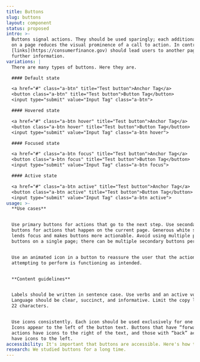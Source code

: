 ```yaml
---
title: Buttons
slug: buttons
layout: component
status: proposed
intro: >-
  Buttons signal actions. They should be used sparingly; each additional button
  on a page reduces the visual prominence of a call to action. In contrast,
  [links](https://consumerfinance.gov) should lead users to another page or
  further information.
variations: |
  There are many types of buttons. Here they are.

  #### Default state

  <a href="#" class="a-btn" title="Test button">Anchor Tag</a>
  <button class="a-btn" title="Test button">Button Tag</button>
  <input type="submit" value="Input Tag" class="a-btn">

  #### Hovered state

  <a href="#" class="a-btn hover" title="Test button">Anchor Tag</a>
  <button class="a-btn hover" title="Test button">Button Tag</button>
  <input type="submit" value="Input Tag" class="a-btn hover">

  #### Focused state

  <a href="#" class="a-btn focus" title="Test button">Anchor Tag</a>
  <button class="a-btn focus" title="Test button">Button Tag</button>
  <input type="submit" value="Input Tag" class="a-btn focus">

  #### Active state

  <a href="#" class="a-btn active" title="Test button">Anchor Tag</a>
  <button class="a-btn active" title="Test button">Button Tag</button>
  <input type="submit" value="Input Tag" class="a-btn active">
usage: >-
  **Use cases**


  Use primary buttons for actions that go to the next step. Use secondary
  buttons for actions that happen on the current page. Generous white space
  lends focus and makes buttons more actionable. Avoid using multiple primary
  buttons on a single page; there can be multiple secondary buttons per page.


  Use an animated icon in a button to reassure the user that the action they are
  attempting to perform is functioning as intended.


  **Content guidelines**


  Labels should be written in sentence case. Use verbs and an active voice.
  Language should be clear, succinct, and informative. Limit the copy length to
  22 characters.


  Use icons consistently. Each icon should be used exclusively for one action.
  Icons appear to the left of the button text. Buttons that have “forward”
  actions have icons to the right of the text, and those with “back” actions
  have icons to the left.
accessibility: It's important that buttons are accessible. Here's how to ensure that.
research: We studied buttons for a long time.
---
```

